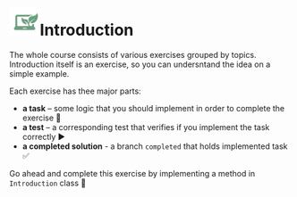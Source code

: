 # <img src="https://raw.githubusercontent.com/bobocode-projects/resources/master/image/logo_transparent_background.png" height=50/>Introduction
The whole course consists of various exercises grouped by topics. Introduction itself is an exercise, so you can undersntand the idea on a simple example.

Each exercise has thee major parts:
* **a task** – some logic that you should implement in order to complete the exercise 🤔
* **a test** – a corresponding test that verifies if you implement the task correctly ▶️
* **a completed solution** - a branch `completed` that holds implemented task ✅

Go ahead and complete this exercise by implementing a method in `Introduction` class 💪

